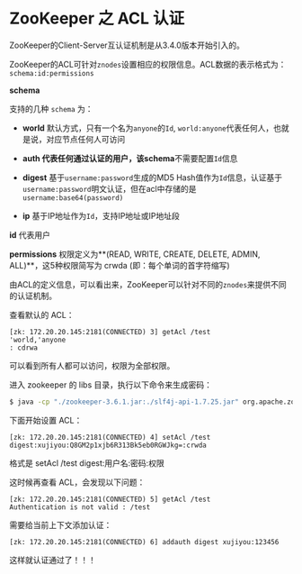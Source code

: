 # ZooKeeper 之 ACL 认证

ZooKeeper的Client-Server互认证机制是从3.4.0版本开始引入的。

ZooKeeper的ACL可针对`znodes`设置相应的权限信息。ACL数据的表示格式为：`schema:id:permissions`

**schema**   

支持的几种 `schema` 为：

- **world** 默认方式，只有一个名为`anyone`的`Id`, `world:anyone`代表任何人，也就是说，对应节点任何人可访问

- **auth **代表任何通过认证的用户，该**schema**不需要配置`Id`信息

- **digest** 基于`username:password`生成的MD5 Hash值作为`Id`信息，认证基于`username:password`明文认证，但在acl中存储的是`username:base64(password)`

- **ip** 基于IP地址作为`Id`，支持IP地址或IP地址段



**id**  代表用户

**permissions**  权限定义为**(READ, WRITE, CREATE, DELETE, ADMIN, ALL)**，这5种权限简写为 crwda (即：每个单词的首字符缩写)

由ACL的定义信息，可以看出来，ZooKeeper可以针对不同的`znodes`来提供不同的认证机制。

查看默认的 ACL：

```
[zk: 172.20.20.145:2181(CONNECTED) 3] getAcl /test
'world,'anyone
: cdrwa
```

可以看到所有人都可以访问，权限为全部权限。

进入 zookeeper 的 libs 目录，执行以下命令来生成密码：

````bash
$ java -cp "./zookeeper-3.6.1.jar:./slf4j-api-1.7.25.jar" org.apache.zookeeper.server.auth.DigestAuthenticationProvider xujiyou:123456
````

下面开始设置 ACL：

```
[zk: 172.20.20.145:2181(CONNECTED) 4] setAcl /test digest:xujiyou:Q8GM2p1xjb6R313Bk5eb0RGWJkg=:crwda
```

格式是 setAcl /test digest:用户名:密码:权限 

这时候再查看 ACL，会发现以下问题：

```
[zk: 172.20.20.145:2181(CONNECTED) 5] getAcl /test
Authentication is not valid : /test
```

需要给当前上下文添加认证：

```
[zk: 172.20.20.145:2181(CONNECTED) 6] addauth digest xujiyou:123456
```

这样就认证通过了！！！









